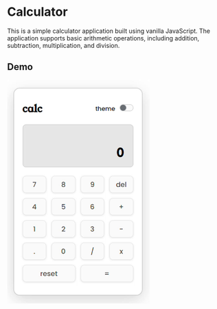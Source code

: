 # Calculator

This is a simple calculator application built using vanilla JavaScript. The application supports basic arithmetic operations, including addition, subtraction, multiplication, and division.

## Demo

![](demo.gif)
